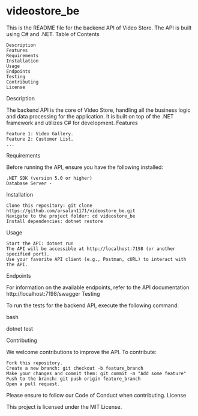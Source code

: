 # videostore_be

This is the README file for the backend API of Video Store. The API is built using C# and .NET.
Table of Contents

    Description
    Features
    Requirements
    Installation
    Usage
    Endpoints
    Testing
    Contributing
    License

Description

The backend API is the core of Video Store, handling all the business logic and data processing for the application. It is built on top of the .NET framework and utilizes C# for development.
Features

    Feature 1: Video Gallery.
    Feature 2: Customer List.
    ...

Requirements

Before running the API, ensure you have the following installed:

    .NET SDK (version 5.0 or higher)
    Database Server -  
 
Installation

    Clone this repository: git clone https://github.com/arsalan1171/videostore_be.git
    Navigate to the project folder: cd videostore_be
    Install dependencies: dotnet restore

Usage

    Start the API: dotnet run
    The API will be accessible at http://localhost:7198 (or another specified port).
    Use your favorite API client (e.g., Postman, cURL) to interact with the API.

Endpoints


For information on the available endpoints, refer to the API documentation http://localhost:7198/swagger
Testing

To run the tests for the backend API, execute the following command:

bash

dotnet test

Contributing

We welcome contributions to improve the API. To contribute:

    Fork this repository.
    Create a new branch: git checkout -b feature_branch
    Make your changes and commit them: git commit -m "Add some feature"
    Push to the branch: git push origin feature_branch
    Open a pull request.

Please ensure to follow our Code of Conduct when contributing.
License

This project is licensed under the MIT License.